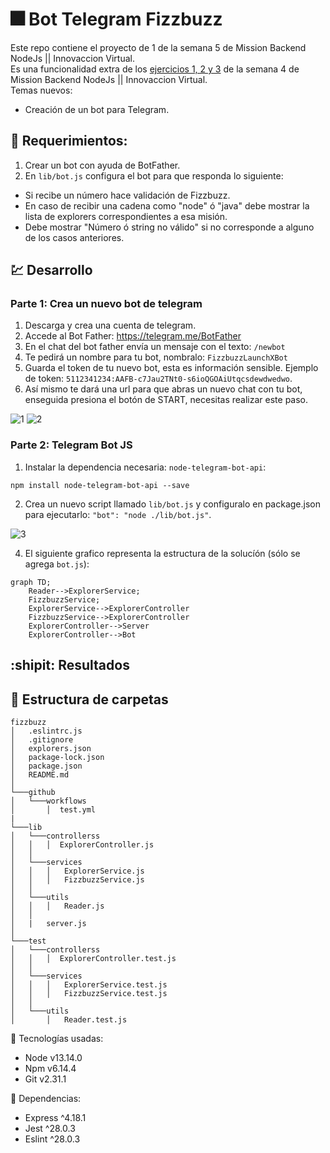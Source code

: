 # :fireworks: Bot Telegram Fizzbuzz

Este repo contiene el proyecto de 1 de la semana 5 de Mission Backend NodeJs || Innovaccion Virtual.  
Es una funcionalidad extra de los [ejercicios 1, 2 y 3](https://github.com/herr-code/fizzbuzz) de la semana 4 de Mission Backend NodeJs || Innovaccion Virtual.  
Temas nuevos:

- Creación de un bot para Telegram.

## :pushpin: Requerimientos:

1. Crear un bot con ayuda de BotFather.
2. En `lib/bot.js` configura el bot para que responda lo siguiente:
  - Si recibe un número hace validación de Fizzbuzz.
  - En caso de recibir una cadena como "node" ó "java" debe mostrar la lista de explorers correspondientes a esa misión.
  - Debe mostrar "Número ó string no válido" si no corresponde a alguno de los casos anteriores.

## :chart: Desarrollo

### Parte 1: Crea un nuevo bot de telegram

1. Descarga y crea una cuenta de telegram.
2. Accede al Bot Father: https://telegram.me/BotFather
3. En el chat del bot father envía un mensaje con el texto: `/newbot`
4. Te pedirá un nombre para tu bot, nombralo: `FizzbuzzLaunchXBot`
5. Guarda el token de tu nuevo bot, esta es información sensible. Ejemplo de token: `5112341234:AAFB-c7Jau2TNt0-s6ioQGOAiUtqcsdewdwedwo`.
6. Así mismo te dará una url para que abras un nuevo chat con tu bot, enseguida presiona el botón de START, necesitas realizar este paso.

![1](https://user-images.githubusercontent.com/61515833/169616365-31a0e6e7-cd3c-4c87-87dc-d2fa47cb0a04.png)
![2](https://user-images.githubusercontent.com/61515833/169616564-026c2c2e-3c41-4144-b2cf-7567592e5106.png)

### Parte 2: Telegram Bot JS

1. Instalar la dependencia necesaria: `node-telegram-bot-api`:

```
npm install node-telegram-bot-api --save
```
2. Crea un nuevo script llamado `lib/bot.js` y configuralo en package.json para ejecutarlo: `"bot": "node ./lib/bot.js"`.

![3](https://user-images.githubusercontent.com/61515833/169617296-20353a84-9581-400f-bda2-39bfa62ee4de.png)

4. El siguiente grafico representa la estructura de la solucíón (sólo se agrega `bot.js`):

```mermaid
graph TD;
    Reader-->ExplorerService;
    FizzbuzzService;
    ExplorerService-->ExplorerController
    FizzbuzzService-->ExplorerController
    ExplorerController-->Server
    ExplorerController-->Bot
```

## :shipit: Resultados


## :open_file_folder: Estructura de carpetas

```
fizzbuzz
│   .eslintrc.js
│   .gitignore
│   explorers.json
│   package-lock.json
│   package.json
│   README.md   
│
└───github
│   └───workflows
│       │  test.yml
|
└───lib
│   └───controllerss
│   │   │  ExplorerController.js
│   │
│   └───services
│   │   │   ExplorerService.js
│   │   │   FizzbuzzService.js
│   │
│   └───utils
│   │   │   Reader.js
│   │
│   |   server.js
│   
└───test
│   └───controllerss
│   │   │  ExplorerController.test.js
│   │
│   └───services
│   │   │   ExplorerService.test.js
│   │   │   FizzbuzzService.test.js
│   │
│   └───utils
│       │   Reader.test.js

```

:tanabata_tree: Tecnologías usadas:

- Node v13.14.0
- Npm v6.14.4
- Git v2.31.1

:mag_right: Dependencias:

- Express ^4.18.1
- Jest ^28.0.3
- Eslint ^28.0.3
